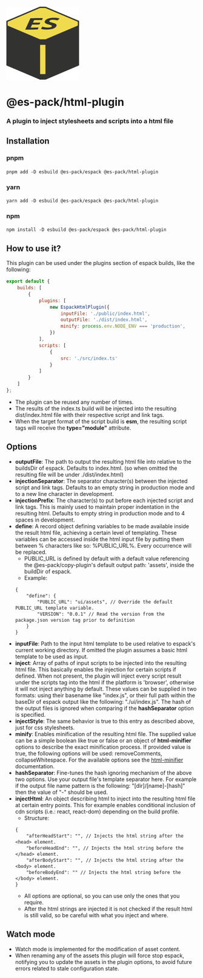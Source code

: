 ![espack](./assets/espack.png)

# @es-pack/html-plugin
### A plugin to inject stylesheets and scripts into a html file

## Installation

### pnpm
`pnpm add -D esbuild @es-pack/espack @es-pack/html-plugin`
### yarn
`yarn add -D esbuild @es-pack/espack @es-pack/html-plugin`
### npm
`npm install -D esbuild @es-pack/espack @es-pack/html-plugin`

## How to use it?
This plugin can be used under the plugins section of espack builds, like the following:

```javascript
export default {
    builds: [
        {
            plugins: [
                new EspackHtmlPlugin({
                    inputFile: './public/index.html',
                    outputFile: './dist/index.html',
                    minify: process.env.NODE_ENV === 'production',
                })
            ],
            scripts: [
                {
                    src: './src/index.ts'
                }
            ]
        }
    ]
};
```
- The plugin can be reused any number of times.
- The results of the index.ts build will be injected into the resulting dist/index.html file with their
respective script and link tags. 
- When the target format of the script build is **esm**, the resulting script tags will receive the **type="module"** 
attribute.

## Options

- **outputFile**: The path to output the resulting html file into relative to the buildsDir of espack. Defaults to index.html.
(so when omitted the resulting file will be under ./dist/index.html)
- **injectionSeparator**: The separator character(s) between the injected script and link tags. Defaults to an empty string
in production mode and to a new line character in development.
- **injectionPrefix**: The character(s) to put before each injected script and link tags. This is mainly used to maintain
proper indentation in the resulting html. Defaults to empty string in production mode and to 4 spaces in development. 
- **define**: A record object defining variables to be made available inside the result html file, achieving a certain level of
templating. These variables can be accessed inside the html input file by putting them between % characters like so:
%PUBLIC_URL%. Every occurrence will be replaced.
    - PUBLIC_URL is defined by default with a default value referencing the @es-pack/copy-plugin's default output path: 'assets',
      inside the buildDir of espack.
    - Example:
    ```json5
    {  
        "define": {
            "PUBLIC_URL": "ui/assets", // Override the default PUBLIC_URL template variable.
            "VERSION": "0.0.1" // Read the version from the package.json version tag prior to definition
        }
    }
    ```
- **inputFile**: Path to the input html template to be used relative to espack's current working directory. If omitted
the plugin assumes a basic html template to be used as input.
- **inject**: Array of paths of input scripts to be injected into the resulting html file. This basically enables the injection
for certain scripts if defined. When not present, the plugin will inject every script result under the scripts tag into the html
if the platform is 'browser', otherwise it will not inject anything by default. These values can be supplied in two formats:
using their basename like "index.js", or their full path within the baseDir of espack output like the following: "./ui/index.js".
The hash of the output files is ignored when comparing if the **hashSeparator** option is specified.
- **injectStyle**: The same behavior is true to this entry as described above, just for css stylesheets.
- **minify**: Enables minification of the resulting html file. The supplied value can be a simple boolean like true or false or 
an object of **html-minifier** options to describe the exact minification process. If provided value is true, the following options
will be used: removeComments, collapseWhitespace. For the available options see the 
[html-minifier](https://github.com/kangax/html-minifier#options-quick-reference) documentation.
- **hashSeparator**: Fine-tunes the hash ignoring mechanism of the above two options. Use your output file's template separator here.
For example if the output file name pattern is the following: "[dir]/[name]-[hash]" then the value of "-" should be used.
- **injectHtml**: An object describing html to inject into the resulting html file at certain entry points. This for example
enables conditional inclusion of cdn scripts (i.e.: react, react-dom) depending on the build profile.
    - Structure:
    ```json5
    {
        "afterHeadStart": "", // Injects the html string after the <head> element.
        "beforeHeadEnd": "", // Injects the html string before the </head> element.
        "afterBodyStart": "", // Injects the html string after the <body> element.
        "beforeBodyEnd": "" // Injects the html string before the </body> element.
    }
    ```
    - All options are optional, so you can use only the ones that you require.
    - After the html strings are injected it is not checked if the result html is still valid,
    so be careful with what you inject and where.


## Watch mode

- Watch mode is implemented for the modification of asset content.
- When renaming any of the assets this plugin will force stop espack, notifying you to update
  the assets in the plugin options, to avoid future errors related to stale configuration state.
